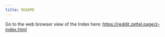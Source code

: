 ```yaml
---
title: README
---
```


Go to the web browser view of the Index here: <https://reddit.zettel.page/z-index.html>
